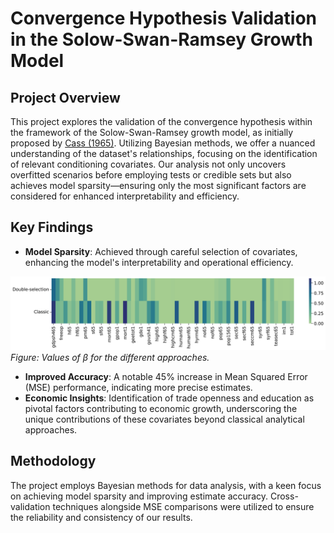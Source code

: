 # Convergence Hypothesis Validation in the Solow-Swan-Ramsey Growth Model

## Project Overview

This project explores the validation of the convergence hypothesis within the framework of the Solow-Swan-Ramsey growth model, as initially proposed by [Cass (1965)](http://www.jstor.org/stable/2295827). Utilizing Bayesian methods, we offer a nuanced understanding of the dataset's relationships, focusing on the identification of relevant conditioning covariates. Our analysis not only uncovers overfitted scenarios before employing tests or credible sets but also achieves model sparsity—ensuring only the most significant factors are considered for enhanced interpretability and efficiency.

## Key Findings

- **Model Sparsity**: Achieved through careful selection of covariates, enhancing the model's interpretability and operational efficiency.

![Model Sparsity](images/sparsity.png)
*Figure: Values of $\beta$ for the different approaches.*

- **Improved Accuracy**: A notable 45% increase in Mean Squared Error (MSE) performance, indicating more precise estimates.
- **Economic Insights**: Identification of trade openness and education as pivotal factors contributing to economic growth, underscoring the unique contributions of these covariates beyond classical analytical approaches.

## Methodology

The project employs Bayesian methods for data analysis, with a keen focus on achieving model sparsity and improving estimate accuracy. Cross-validation techniques alongside MSE comparisons were utilized to ensure the reliability and consistency of our results.
